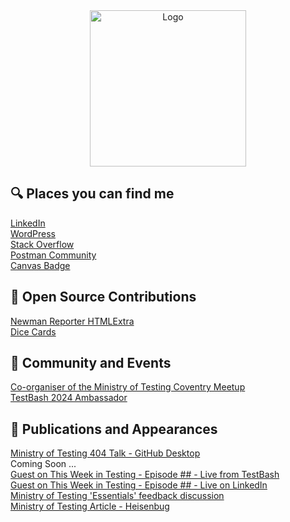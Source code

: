 <div align="center">
<img src="https://github.com/user-attachments/assets/25e2a26e-a128-476d-8657-333d5155613c" alt="Logo" width=250 height=250 />

</div>

## :mag: Places you can find me
[LinkedIn](https://www.linkedin.com/in/james-wadley-246a6364)  
[WordPress](https://w4dd325.wordpress.com)  
[Stack Overflow](https://stackoverflow.com/users/16409993/w4dd325)  
[Postman Community](https://community.postman.com/u/w4dd325)  
[Canvas Badge](https://api.badgr.io/public/collections/0ca0eac1137f4ac4937f7b1d0b50ca09)  

## :handshake: Open Source Contributions
[Newman Reporter HTMLExtra](https://github.com/DannyDainton/newman-reporter-htmlextra)  
[Dice Cards](https://github.com/dowenb/dice-cards)  

## :busts_in_silhouette: Community and Events
[Co-organiser of the Ministry of Testing Coventry Meetup](https://www.meetup.com/ministry-of-testing-coventry/)  
[TestBash 2024 Ambassador](https://www.ministryoftesting.com/events/testbash-brighton-2024)  

## :open_book: Publications and Appearances
[Ministry of Testing 404 Talk - GitHub Desktop](https://www.ministryoftesting.com/talks/github-desktop-with-james-wadley)  
Coming Soon ...  
[Guest on This Week in Testing - Episode ## - Live from TestBash]()  
[Guest on This Week in Testing - Episode ## - Live on LinkedIn]()  
[Ministry of Testing 'Essentials' feedback discussion]()  
[Ministry of Testing Article - Heisenbug]()  
